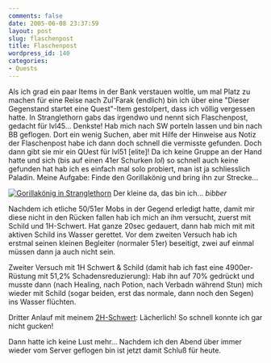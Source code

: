 ```yaml
---
comments: false
date: 2005-06-08 23:37:59
layout: post
slug: flaschenpost
title: Flaschenpost
wordpress_id: 140
categories:
- Quests
---
```


Als ich grad ein paar Items in der Bank verstauen woltle, um mal Platz zu machen für eine Reise nach Zul'Farak (endlich) bin ich über eine "Dieser Gegenstand startet eine Quest"-Item gestolpert, dass ich völlig vergessen hatte. In Stranglethorn gabs das irgendwo und nennt sich Flaschenpost, gedacht für lvl45... Denkste! Hab mich nach SW porteln lassen und bin nach BB geflogen. Dort ein wenig Suchen, aber mit Hilfe der Hinweise aus Notiz der Flaschenpost habe ich dann doch schnell die vermisste gefunden. Doch dann gibt sie mir ein QUest für lvl51 [elite]! Da ich keine Gruppe an der Hand hatte und sich (bis auf einen 41er Schurken *lol*) so schnell auch keine gefunden hat hab ich es einfach mal solo probiert, man ist ja schliesslich Paladin. Meine Aufgabe: Finde den Gorillakönig und bring ihn zur Strecke...

[![Gorillakönig in Stranglethorn](http://photos14.flickr.com/18240230_0a38b90e5b.jpg)](http://www.flickr.com/photos/walsweer/18240230/)
Der kleine da, das bin ich... *bibber*

Nachdem ich etliche 50/51er Mobs in der Gegend erledigt hatte, damit mir diese nicht in den Rücken fallen hab ich mich an ihm versucht, zuerst mit Schild und 1H-Schwert. Hat ganze 20sec gedauert, dann hab mich mit mit aktiven Schild ins Wasser gerettet. Vor dem zweiten Versuch hab ich erstmal seinen kleinen Begleiter (normaler 51er) beseitigt, zwei auf einmal müssen dann ja auch nicht sein.

Zweiter Versuch mit 1H Schwert & Schild (damit hab ich fast eine 4900er-Rüstung mit 51,2% Schadensreduzierung): Hab ihn auf 70% gedrückt und musste dann (nach Healing, nach Potion, nach Verbadn während Stun) mich wieder mit Schild (sogar beiden, erst das normale, dann noch den Segen) ins Wasser flüchten.

Dritter Anlauf mit meinem [2H-Schwert](http://www.gamersliving.com/wowblog/2005/05/18/uldaman-die-2te-und-letzte/): Lächerlich! So schnell konnte ich gar nicht gucken!

Dann hatte ich keine Lust mehr... Nachdem ich den Abend über immer wieder vom Server geflogen bin ist jetzt damit Schluß für heute.
